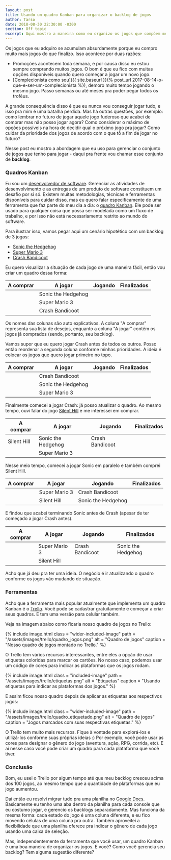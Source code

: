 ```yaml
---
layout: post
title: Usando um quadro Kanban para organizar o backlog de jogos
author: Tarso
date: 2018-08-30 22:30:00 -0300
section: Off topic
excerpt: Aqui mostro a maneira como eu organizo os jogos que compõem meu backlog.
---
```


Os jogos que eu adquiro se acumulam absurdamente porque eu compro muito mais jogos do que finalizo. Isso acontece por duas razões:

- Promoções acontecem toda semana, e por causa disso eu estou sempre comprando muitos jogos. O bom é que eu fico com muitas opções disponíveis quando quero começar a jogar um novo jogo.
- [Complecionista como sou]({{ site.baseurl }}{% post_url 2017-08-14-o-que-e-ser-um-complecionista %}), demoro muito tempo jogando o mesmo jogo. Passo semanas ou até meses pra poder pegar todos os troféus.

A grande consequência disso é que eu nunca vou conseguir jogar tudo, e isso pra mim é uma batalha perdida. Mas há outras questões, por exemplo: como lembrar no futuro de jogar aquele jogo fuderoso que acabei de comprar mas não posso jogar agora? Como considerar o máximo de opções possíveis na hora de decidir qual o próximo jogo pra jogar? Como cuidar da prioridade dos jogos de acordo com o que tô a fim de jogar no futuro?

Nesse post eu mostro a abordagem que eu uso para gerenciar o conjunto de jogos que tenho para jogar - daqui pra frente vou chamar esse conjunto de **backlog**.

### Quadros Kanban

Eu sou um [desenvolvedor de software](https://pt.wikipedia.org/wiki/Programador). Gerenciar as atividades de desenvolvimento e as entregas de um produto de software constituem um desafio por si só. Existem muitas metodologias, técnicas e ferramentas disponíveis para cuidar disso, mas eu quero falar especificamente de uma ferramenta que faz parte do meu dia a dia: o [quadro Kanban](https://en.wikipedia.org/wiki/Kanban_board). Ele pode ser usado para qualquer coisa que possa ser modelada como um fluxo de trabalho, e por isso não está necessariamente restrito ao mundo do software.

Para ilustrar isso, vamos pegar aqui um cenário hipotético com um backlog de 3 jogos:

- [Sonic the Hedgehog](https://pt.wikipedia.org/wiki/Sonic_the_Hedgehog)
- [Super Mario 3](https://pt.wikipedia.org/wiki/Super_Mario_Bros._3)
- [Crash Bandicoot](https://pt.wikipedia.org/wiki/Crash_Bandicoot_(jogo_eletr%C3%B4nico))

Eu quero visualizar a situação de cada jogo de uma maneira fácil, então vou criar um quadro dessa forma:

| A comprar | A jogar | Jogando | Finalizados |
|-----------|---------|---------|-------------|
| | Sonic the Hedgehog | | |
| | Super Mario 3 | | |
| | Crash Bandicoot | | |

Os nomes das colunas são auto explicativos. A coluna "A comprar" representa sua lista de desejos, enquanto a coluna "A jogar" contém os jogos já comprados (sendo, portanto, seu backlog).

Vamos supor que eu quero jogar Crash antes de todos os outros. Posso então reordenar a segunda coluna conforme minhas prioridades. A ideia é colocar os jogos que quero jogar primeiro no topo.

| A comprar | A jogar | Jogando | Finalizados |
|-----------|---------|---------|-------------|
| | Crash Bandicoot | | |
| | Sonic the Hedgehog | | |
| | Super Mario 3 | | |

Finalmente comecei a jogar Crash: já posso atualizar o quadro. Ao mesmo tempo, ouvi falar do jogo [Silent Hill](https://pt.wikipedia.org/wiki/Silent_Hill_(jogo_eletr%C3%B4nico)) e me interessei em comprar.

| A comprar | A jogar | Jogando | Finalizados |
|-----------|---------|---------|-------------|
| Silent Hill | Sonic the Hedgehog | Crash Bandicoot | |
| | Super Mario 3 | | |

Nesse meio tempo, comecei a jogar Sonic em paralelo e também comprei Silent Hill.

| A comprar | A jogar | Jogando | Finalizados |
|-----------|---------|---------|-------------|
| | Super Mario 3 | Crash Bandicoot | |
| | Silent Hill | Sonic the Hedgehog | |

E findou que acabei terminando Sonic antes de Crash (apesar de ter começado a jogar Crash antes).

| A comprar | A jogar | Jogando | Finalizados |
|-----------|---------|---------|-------------|
| | Super Mario 3 | Crash Bandicoot | Sonic the Hedgehog |
| | Silent Hill | | |

Acho que já deu pra ter uma ideia. O negócio é ir atualizando o quadro conforme os jogos vão mudando de situação.

### Ferramentas

Acho que a ferramenta mais popular atualmente que implementa um quadro Kanban é o [Trello](https://trello.com/). Você pode se cadastrar gratuitamente e começar a criar seus quadros. E tem uma versão para celular também.

Veja na imagem abaixo como ficaria nosso quadro de jogos no Trello:

{%
  include image.html
  class = "wider-included-image"
  path = "/assets/images/trello/quadro_jogos.png"
  alt = "Quadro de jogos"
  caption = "Nosso quadro de jogos montado no Trello."
%}

O Trello tem vários recursos interessantes, entre eles a opção de usar etiquetas coloridas para marcar os cartões. No nosso caso, podemos usar um código de cores para indicar as plataformas que os jogos rodam.

{%
  include image.html
  class = "included-image"
  path = "/assets/images/trello/etiquetas.png"
  alt = "Etiquetas"
  caption = "Usando etiquetas para indicar as plataformas dos jogos."
%}

E assim ficou nosso quadro depois de aplicar as etiquetas aos respectivos jogos:

{%
  include image.html
  class = "wider-included-image"
  path = "/assets/images/trello/quadro_etiquetado.png"
  alt = "Quadro de jogos"
  caption = "Jogos marcados com suas respectivas etiquetas."
%}

O Trello tem muito mais recursos. Fique à vontade para explorá-los e utilizá-los conforme suas próprias ideias :) Por exemplo, você pode usar as cores para designar o gênero do jogo (aventura, ação, RPG, corrida, etc). E aí nesse caso você pode criar um quadro para cada plataforma que você tiver.

### Conclusão

Bom, eu usei o Trello por algum tempo até que meu backlog cresceu acima dos 100 jogos, ao mesmo tempo que a quantidade de plataformas que eu jogo aumentou.

Daí então eu resolvi migrar tudo pra uma planilha no [Google Docs](https://docs.google.com/). Basicamente eu tenho uma aba dentro da planilha para cada console que eu costumo jogar, e gerencio os backlogs separadamente. Mas funciona da mesma forma: cada estado do jogo é uma coluna diferente, e eu fico movendo células de uma coluna pra outra. Também aproveitei a flexibilidade que uma planilha oferece pra indicar o gênero de cada jogo usando uma caixa de seleção.

Mas, independentemente da ferramenta que você usar, um quadro Kanban é uma boa maneira de organizar os jogos. E você? Como você gerencia seu backlog? Tem alguma sugestão diferente?
